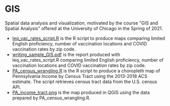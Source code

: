 # GIS

Spatial data analysis and visualization, motivated by the course "GIS and Spatial Analysis" offered at the University of Chicago in the Spring of 2021.

 - [leq_vac_rates_script.R](https://github.com/arrudafranco/GIS/blob/main/leq_vac_rates/leq_vac_rates_script.R) is the R script to produce maps comparing limited English proficiency, number of vaccination locations and COVID vaccination rates by zip code.
 - [writing_sample_GIS.pdf](https://github.com/arrudafranco/GIS/blob/main/leq_vac_rates/writing_sample_GIS.pdf) is the report produced with leq_vac_rates_script.R comparing limited English proficiency, number of vaccination locations and COVID vaccination rates by zip code.
 - [PA_census_wrangling.R](https://github.com/arrudafranco/GIS/blob/main/Pennsylvania%20Income%20by%20Census%20Tract/PA_census_wrangling.R) is the R script to produce a choropleth map of Pennsylvania Income by Census Tract using the 2013-2018 ACS estimate. The script retrieves census tract data from the U.S. census API.
 - [PA_income_tract.png](https://github.com/arrudafranco/GIS/blob/main/Pennsylvania%20Income%20by%20Census%20Tract/PA_income_tract.png) is the map produced in QGIS using the data prepared by PA_census_wrangling.R.